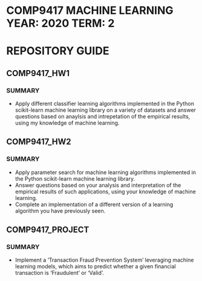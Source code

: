 # COMP9417  MACHINE LEARNING    YEAR: 2020  TERM: 2

# REPOSITORY GUIDE

## COMP9417_HW1

### SUMMARY

- Apply different classifier learning algorithms implemented in the Python scikit-learn machine learning library on a variety of datasets and answer questions based on anaylsis and intrepetation of the empirical results, using my knowledge of machine learning.

## COMP9417_HW2

### SUMMARY

- Apply parameter search for machine learning algorithms implemented in the Python scikit-learn machine learning library.
- Answer questions based on your analysis and interpretation of the empirical results of such applications, using your knowledge of machine learning.
- Complete an implementation of a different version of a learning algorithm you have previously seen.

## COMP9417_PROJECT

### SUMMARY

- Implement a ‘Transaction Fraud Prevention System’ leveraging machine learning models, which aims to predict whether a given financial transaction is ‘Fraudulent’ or ‘Valid’.